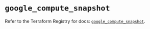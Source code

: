 # `google_compute_snapshot`

Refer to the Terraform Registry for docs: [`google_compute_snapshot`](https://registry.terraform.io/providers/hashicorp/google/5.39.1/docs/resources/compute_snapshot).
